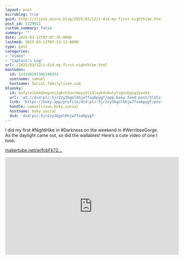 ```yaml
---
layout: post
microblog: true
guid: http://slison.micro.blog/2025/03/12/i-did-my-first-nighthike.html
post_id: 5229921
custom_summary: false
summary: ""
date: 2025-03-12T07:07:35-0000
lastmod: 2025-03-12T07:12:12-0000
type: post
categories:
- "Video"
- "Captain's Log"
url: /2025/03/12/i-did-my-first-nighthike.html
mastodon:
  id: 114148197386190291
  username: samuel
  hostname: Social.familylison.com
bluesky:
  id: bafyreibk4q5egzvc2qkch2uvrmayy5lj4lxyk4vbutylsgvubgsg3ywu5a
  url: 'at://did:plc:5jr2zy3bgol6hjw7fxa6pygf/app.bsky.feed.post/3lk5ziglppq2e'
  link: 'https://bsky.app/profile/did:plc:5jr2zy3bgol6hjw7fxa6pygf/post/3lk5ziglppq2e'
  handle: samuellison.bsky.social
  hostname: bsky.social
  did: 'did:plc:5jr2zy3bgol6hjw7fxa6pygf'
---
```

I did my first #NightHike in #Darkness on the weekend in #WerribeeGorge. As the daylight came out, so did the wallabies! Here’s a cute video of one I took:

[makertube.net/w/fcbFk72...](https://makertube.net/w/fcbFk72Yr1eWJi158aHC1c)
<iframe title="Wallaby" width="560" height="315" src="https://makertube.net/videos/embed/72efb40c-ab67-41e3-9520-a5ad05548473" frameborder="0" allowfullscreen="" sandbox="allow-same-origin allow-scripts allow-popups allow-forms"></iframe>
